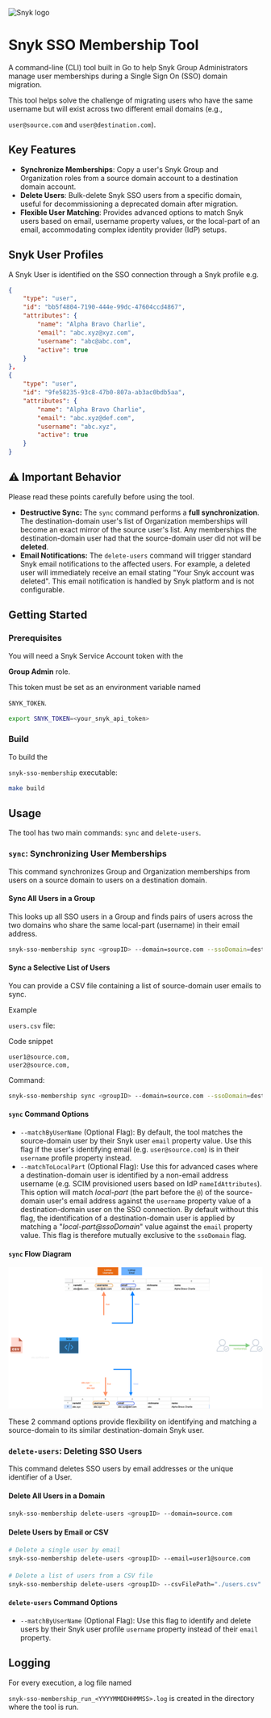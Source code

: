 ![Snyk logo](https://snyk.io/style/asset/logo/snyk-print.svg)
# **Snyk SSO Membership Tool**

A command-line (CLI) tool built in Go to help Snyk Group Administrators manage user memberships during a Single Sign On (SSO) domain migration.

This tool helps solve the challenge of migrating users who have the same username but will exist across two different email domains (e.g.,

`user@source.com` and `user@destination.com`).

## **Key Features**

* **Synchronize Memberships**: Copy a user's Snyk Group and Organization roles from a source domain account to a destination domain account.
* **Delete Users**: Bulk-delete Snyk SSO users from a specific domain, useful for decommissioning a deprecated domain after migration.
* **Flexible User Matching**: Provides advanced options to match Snyk users based on email, username property values, or the local-part of an email, accommodating complex identity provider (IdP) setups.

## Snyk User Profiles

A Snyk User is identified on the SSO connection through a Snyk profile e.g.

```json
{
    "type": "user",
    "id": "bb5f4804-7190-444e-99dc-47604ccd4867",
    "attributes": {
        "name": "Alpha Bravo Charlie",
        "email": "abc.xyz@xyz.com",
        "username": "abc@abc.com",
        "active": true
    }
},
{
    "type": "user",
    "id": "9fe58235-93c8-47b0-807a-ab3ac0bdb5aa",
    "attributes": {
        "name": "Alpha Bravo Charlie",
        "email": "abc.xyz@def.com",
        "username": "abc.xyz",
        "active": true
    }
}
```

## **⚠️ Important Behavior**

Please read these points carefully before using the tool.

* **Destructive Sync:** The `sync` command performs a **full synchronization**. The destination-domain user's list of Organization memberships will become an exact mirror of the source user's list. Any memberships the destination-domain user had that the source-domain user did not will be **deleted**.
* **Email Notifications:** The `delete-users` command will trigger standard Snyk email notifications to the affected users. For example, a deleted user will immediately receive an email stating "Your Snyk account was deleted". This email notification is handled by Snyk platform and is not configurable.

## **Getting Started**

### **Prerequisites**

You will need a Snyk Service Account token with the

**Group Admin** role.

This token must be set as an environment variable named

`SNYK_TOKEN`.

```bash
export SNYK_TOKEN=<your_snyk_api_token>
```

### **Build**

To build the

`snyk-sso-membership` executable:

```bash
make build
```

## **Usage**

The tool has two main commands: `sync` and `delete-users`.

### **`sync`: Synchronizing User Memberships**

This command synchronizes Group and Organization memberships from users on a source domain to users on a destination domain.

#### **Sync All Users in a Group**

This looks up all SSO users in a Group and finds pairs of users across the two domains who share the same local-part (username) in their email address.

```bash
snyk-sso-membership sync <groupID> --domain=source.com --ssoDomain=destination.com
```

#### **Sync a Selective List of Users**

You can provide a CSV file containing a list of source-domain user emails to sync.

Example

`users.csv` file:

Code snippet

```
user1@source.com,
user2@source.com,
```

Command:

```bash
snyk-sso-membership sync <groupID> --domain=source.com --ssoDomain=destination.com --csvFilePath="./users.csv"
```

#### **`sync` Command Options**

* `--matchByUserName` (Optional Flag): By default, the tool matches the source-domain user by their Snyk user `email` property value. Use this flag if the user's identifying email (e.g. `user@source.com`) is in their `username` profile property instead.
* `--matchToLocalPart` (Optional Flag): Use this for advanced cases where a destination-domain user is identified by a non-email address username (e.g. SCIM provisioned users based on IdP `nameIdAttributes`). This option will match _local-part_ (the part before the `@`) of the source-domain user's email address against the `username` property value of a destination-domain user on the SSO connection. By default without this flag, the identification of a destination-domain user is applied by matching a "_local-part@ssoDomain_" value against the `email` property value. This flag is therefore mutually exclusive to the `ssoDomain` flag.

#### **`sync` Flow Diagram**

![sync-flow-diagram](docs/images/sync-flow-diagram.png)

These 2 command options provide flexibility on identifying and matching a source-domain to its similar destination-domain Snyk user.

### **`delete-users`: Deleting SSO Users**

This command deletes SSO users by email addresses or the unique identifier of a User.

#### **Delete All Users in a Domain**

```bash
snyk-sso-membership delete-users <groupID> --domain=source.com
```

#### **Delete Users by Email or CSV**

```bash
# Delete a single user by email
snyk-sso-membership delete-users <groupID> --email=user1@source.com

# Delete a list of users from a CSV file
snyk-sso-membership delete-users <groupID> --csvFilePath="./users.csv"
```

#### **`delete-users` Command Options**

* `--matchByUserName` (Optional Flag): Use this flag to identify and delete users by their Snyk user profile
   `username` property instead of their `email` property.

## **Logging**

For every execution, a log file named

`snyk-sso-membership_run_<YYYYMMDDHHMMSS>.log` is created in the directory where the tool is run.
